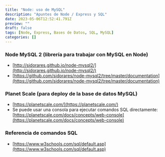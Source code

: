 ```yaml
---
title: "Node: uso de MySQL"
description: "Apuntes de Node / Express y SQL"
date: 2023-05-06T12:52:41.791Z
preview: ""
draft: false
tags: [Node, Express, Bases de Datos, SQL, MySQL]
categories: []
---
```


### Node MySQL 2 (librería para trabajar con MySQL en Node)

- [http://sidorares.github.io/node-mysql2/](http://sidorares.github.io/node-mysql2/)
- [https://github.com/sidorares/node-mysql2/tree/master/documentation](https://github.com/sidorares/node-mysql2/tree/master/documentation)

### Planet Scale (para deploy de la base de datos MySQL)

- [https://planetscale.com/](https://planetscale.com/)
- Se puede usar una consola para ejecutar comandos SQL directamente: [https://planetscale.com/docs/concepts/web-console](https://planetscale.com/docs/concepts/web-console)

### Referencia de comandos SQL

- [https://www.w3schools.com/sql/default.asp](https://www.w3schools.com/sql/default.asp)
